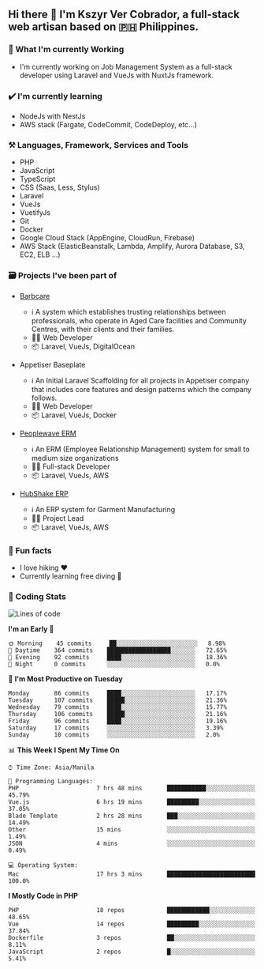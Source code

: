 ## Hi there 👋 I'm Kszyr Ver Cobrador, a full-stack web artisan based on 🇵🇭 Philippines.

### 🚀 What I'm currently Working

- I'm currently working on Job Management System as a full-stack developer using Laravel and VueJs with NuxtJs framework.

### ✔️ I'm currently learning

- NodeJs with NestJs
- AWS stack (Fargate, CodeCommit, CodeDeploy, etc...)

### ⚒️ Languages, Framework, Services and Tools
- PHP
- JavaScript
- TypeScript
- CSS (Saas, Less, Stylus)
- Laravel
- VueJs
- VuetifyJs
- Git
- Docker
- Google Cloud Stack (AppEngine, CloudRun, Firebase)
- AWS Stack (ElasticBeanstalk, Lambda, Amplify, Aurora Database, S3, EC2, ELB ...)


### 🗃 Projects I've been part of

- <a href="https://appetiser.com.au/portfolio/barbcare" target="_blank">Barbcare</a>

  - ℹ️ A system which establishes trusting relationships between professionals, who operate in Aged Care facilities and Community Centres, with their clients and their families.
  - 👨‍💻 Web Developer
  - 📦 Laravel, VueJs, DigitalOcean

- Appetiser Baseplate

  - ℹ️ An Initial Laravel Scaffolding for all projects in Appetiser company that includes core features and design patterns which the company follows.
  - 👨‍💻 Web Developer
  - 📦 Laravel, VueJs, Docker

- <a href="https://peoplewave.co" target="_blank">Peoplewave ERM</a>

  - ℹ️ An ERM (Employee Relationship Management) system for small to medium size organizations
  - 👨‍💻 Full-stack Developer
  - 📦 Laravel, VueJs, AWS

- <a href="https://www.posbang.com/garment-erp" target="_blank">HubShake ERP</a>

  - ℹ️ An ERP system for Garment Manufacturing
  - 👨‍💻 Project Lead
  - 📦 Laravel, VueJs, AWS

### 🌴 Fun facts

- I love hiking ❤️
- Currently learning free diving 🥽

### 🌟 Coding Stats

<!-- WakaTime Stats -->

<!--START_SECTION:waka-->
![Lines of code](https://img.shields.io/badge/From%20Hello%20World%20I%27ve%20Written-1.5%20million%20lines%20of%20code-blue)

**I'm an Early 🐤** 

```text
🌞 Morning    45 commits     ██░░░░░░░░░░░░░░░░░░░░░░░   8.98% 
🌆 Daytime    364 commits    ██████████████████░░░░░░░   72.65% 
🌃 Evening    92 commits     ████░░░░░░░░░░░░░░░░░░░░░   18.36% 
🌙 Night      0 commits      ░░░░░░░░░░░░░░░░░░░░░░░░░   0.0%

```
📅 **I'm Most Productive on Tuesday** 

```text
Monday       86 commits     ████░░░░░░░░░░░░░░░░░░░░░   17.17% 
Tuesday      107 commits    █████░░░░░░░░░░░░░░░░░░░░   21.36% 
Wednesday    79 commits     ████░░░░░░░░░░░░░░░░░░░░░   15.77% 
Thursday     106 commits    █████░░░░░░░░░░░░░░░░░░░░   21.16% 
Friday       96 commits     ████░░░░░░░░░░░░░░░░░░░░░   19.16% 
Saturday     17 commits     ░░░░░░░░░░░░░░░░░░░░░░░░░   3.39% 
Sunday       10 commits     ░░░░░░░░░░░░░░░░░░░░░░░░░   2.0%

```


📊 **This Week I Spent My Time On** 

```text
⌚︎ Time Zone: Asia/Manila

💬 Programming Languages: 
PHP                      7 hrs 48 mins       ███████████░░░░░░░░░░░░░░   45.79% 
Vue.js                   6 hrs 19 mins       █████████░░░░░░░░░░░░░░░░   37.05% 
Blade Template           2 hrs 28 mins       ███░░░░░░░░░░░░░░░░░░░░░░   14.49% 
Other                    15 mins             ░░░░░░░░░░░░░░░░░░░░░░░░░   1.49% 
JSON                     4 mins              ░░░░░░░░░░░░░░░░░░░░░░░░░   0.49%

💻 Operating System: 
Mac                      17 hrs 3 mins       █████████████████████████   100.0%

```

**I Mostly Code in PHP** 

```text
PHP                      18 repos            ████████████░░░░░░░░░░░░░   48.65% 
Vue                      14 repos            █████████░░░░░░░░░░░░░░░░   37.84% 
Dockerfile               3 repos             ██░░░░░░░░░░░░░░░░░░░░░░░   8.11% 
JavaScript               2 repos             █░░░░░░░░░░░░░░░░░░░░░░░░   5.41%

```



<!--END_SECTION:waka-->
